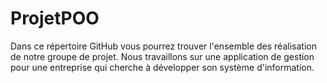 # ProjetPOO

Dans ce répertoire GitHub vous pourrez trouver l'ensemble des réalisation de notre groupe de projet. Nous travaillons sur une application de gestion pour une entreprise qui cherche à développer son système d'information.
